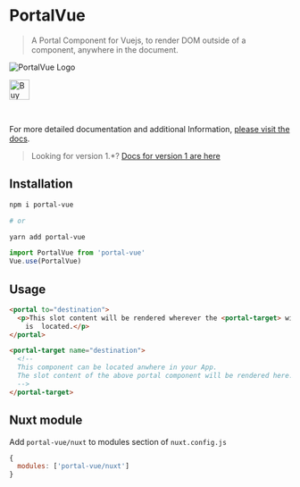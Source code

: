 # PortalVue

> A Portal Component for Vuejs, to render DOM outside of a component, anywhere in the document.

<!-- markdownlint-disable MD033 -->
<p style="tex-align: center">
  <img src="https://portal-vue.linusb.org/logo.png" alt="PortalVue Logo">
</p>

<p>
<a href='https://ko-fi.com/R6R7QW4D' target='_blank'>
  <img height='36' style='border:0px;height:36px;margin-bottom:30px;' src='https://az743702.vo.msecnd.net/cdn/kofi4.png?v=2' border='0' alt='Buy Me a Coffee at ko-fi.com' />
</a>
<p>

For more detailed documentation and additional Information, [please visit the docs](https://portal-vue.linusb.org).

> Looking for version 1.\*? [Docs for version 1 are here](https://v1.portal-vue.linusb.org)

## Installation

```bash
npm i portal-vue

# or

yarn add portal-vue
```

```javascript
import PortalVue from 'portal-vue'
Vue.use(PortalVue)
```

## Usage

```html
<portal to="destination">
  <p>This slot content will be rendered wherever the <portal-target> with name 'destination'
    is  located.</p>
</portal>

<portal-target name="destination">
  <!--
  This component can be located anwhere in your App.
  The slot content of the above portal component will be rendered here.
  -->
</portal-target>
```

## Nuxt module

Add `portal-vue/nuxt` to modules section of `nuxt.config.js`

```javascript
{
  modules: ['portal-vue/nuxt']
}
```
